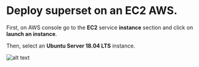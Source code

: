 # Deploy superset on an EC2 AWS.

First, on AWS console go to the **EC2** service **instance** section and click on **launch an instance**.

Then, select an **Ubuntu Server 18.04 LTS** instance.

![alt text](https://github.com/DubMan21/superset-on-aws/img/ubuntu-server.png "Ubuntu Server 18.04 LTS")
